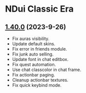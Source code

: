 # NDui Classic Era

## [1.40.0](https://github.com/siweia/NDui/tree/1.40.0) (2023-9-26)

- Fix auras visibility.
- Update default skins.
- Fix error in friends module.
- Fix junk auto selling.
- Update font in chat editbox.
- Fix quest automation.
- Use chat classcolor in chat frame.
- Fix actionbar paging.
- Cleanup actionbar textures.
- Fix quick keybind mode.